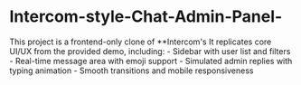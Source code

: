 # Intercom-style-Chat-Admin-Panel-
This project is a frontend-only clone of **Intercom's   It replicates core UI/UX from the provided demo, including: - Sidebar with user list and filters - Real-time message area with emoji support - Simulated admin replies with typing animation - Smooth transitions and mobile responsiveness
